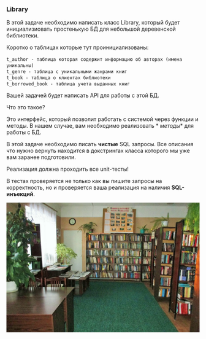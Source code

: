 ### Library

В этой задаче необходимо написать класс Library, который будет инициализиовать простенькую БД для небольшой деревенской
библиотеки.

Коротко о таблицах которые тут проинициализованы:

```
t_author - таблица которая содержит информацию об авторах (имена уникальны)
t_genre - таблица с уникальными жанрами книг
t_book - таблица о клиентах библиотеки 
t_borrowed_book - таблица учета выданных книг
```

Вашей задачей будет написать API для работы с этой БД.

Что это такое?

Это интерфейс, который позволит работать с системой через функции и методы. В нашем случае, вам необходимо реализовать *
*методы** для работы с БД.

В этой задаче необходимо писать **чистые** SQL запросы. Все описания что нужно вернуть находится в докстрингах класса
которого мы уже вам заранее подготовили.

Реализация должна проходить все unit-тесты!

В тестах проверяется не только как вы пишите запросы на корректность, но и проверяется ваша реализация на наличия **SQL-инъекций**.




![img.png](img.png)

